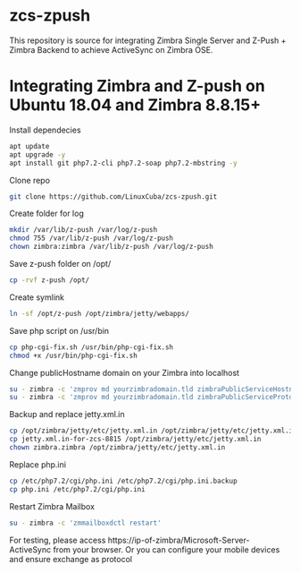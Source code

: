 # zcs-zpush
This repository is source for integrating Zimbra Single Server and Z-Push + Zimbra Backend to achieve ActiveSync on Zimbra OSE.

# Integrating Zimbra and Z-push on Ubuntu 18.04 and Zimbra 8.8.15+

Install dependecies

```bash
apt update
apt upgrade -y
apt install git php7.2-cli php7.2-soap php7.2-mbstring -y
```

Clone repo

```bash
git clone https://github.com/LinuxCuba/zcs-zpush.git
```

Create folder for log

```bash
mkdir /var/lib/z-push /var/log/z-push
chmod 755 /var/lib/z-push /var/log/z-push
chown zimbra:zimbra /var/lib/z-push /var/log/z-push
```

Save z-push folder on /opt/

```bash
cp -rvf z-push /opt/
```

Create symlink

```bash
ln -sf /opt/z-push /opt/zimbra/jetty/webapps/
```

Save php script on /usr/bin

```bash
cp php-cgi-fix.sh /usr/bin/php-cgi-fix.sh
chmod +x /usr/bin/php-cgi-fix.sh
```

Change publicHostname domain on your Zimbra into localhost

```bash
su - zimbra -c 'zmprov md yourzimbradomain.tld zimbraPublicServiceHostname localhost'
su - zimbra -c 'zmprov md yourzimbradomain.tld zimbraPublicServiceProtocol https'
```

Backup and replace jetty.xml.in

```bash
cp /opt/zimbra/jetty/etc/jetty.xml.in /opt/zimbra/jetty/etc/jetty.xml.in.backup
cp jetty.xml.in-for-zcs-8815 /opt/zimbra/jetty/etc/jetty.xml.in
chown zimbra.zimbra /opt/zimbra/jetty/etc/jetty.xml.in
```

Replace php.ini

```bash
cp /etc/php7.2/cgi/php.ini /etc/php7.2/cgi/php.ini.backup
cp php.ini /etc/php7.2/cgi/php.ini
```

Restart Zimbra Mailbox

```bash
su - zimbra -c 'zmmailboxdctl restart'
```

For testing, please access https://ip-of-zimbra/Microsoft-Server-ActiveSync from your browser. Or you can configure your mobile devices and ensure exchange as protocol
